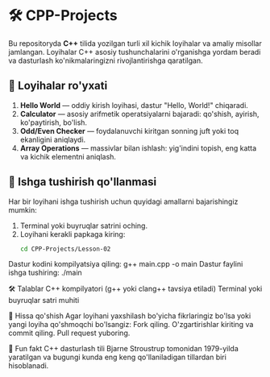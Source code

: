 
# 🛠️ CPP-Projects

Bu repositoryda **C++** tilida yozilgan turli xil kichik loyihalar va amaliy misollar jamlangan. Loyihalar C++ asosiy tushunchalarini o'rganishga yordam beradi va dasturlash ko'nikmalaringizni rivojlantirishga qaratilgan.

## 📑 Loyihalar ro'yxati

1. **Hello World** — oddiy kirish loyihasi, dastur "Hello, World!" chiqaradi.
2. **Calculator** — asosiy arifmetik operatsiyalarni bajaradi: qo'shish, ayirish, ko'paytirish, bo'lish.
3. **Odd/Even Checker** — foydalanuvchi kiritgan sonning juft yoki toq ekanligini aniqlaydi.
4. **Array Operations** — massivlar bilan ishlash: yig'indini topish, eng katta va kichik elementni aniqlash.

## 🚀 Ishga tushirish qo'llanmasi

Har bir loyihani ishga tushirish uchun quyidagi amallarni bajarishingiz mumkin:

1. Terminal yoki buyruqlar satrini oching.
2. Loyihani kerakli papkaga kiring:
   ```bash
   cd CPP-Projects/Lesson-02
Dastur kodini kompilyatsiya qiling:
g++ main.cpp -o main
Dastur faylini ishga tushiring:
./main

🛠️ Talablar
C++ kompilyatori (g++ yoki clang++ tavsiya etiladi)
Terminal yoki buyruqlar satri muhiti

🤝 Hissa qo'shish
Agar loyihani yaxshilash bo'yicha fikrlaringiz bo'lsa yoki yangi loyiha qo'shmoqchi bo'lsangiz:
Fork qiling.
O'zgartirishlar kiriting va commit qiling.
Pull request yuboring.

🌟 Fun fakt
C++ dasturlash tili Bjarne Stroustrup tomonidan 1979-yilda yaratilgan va bugungi kunda eng keng qo'llaniladigan tillardan biri hisoblanadi.
